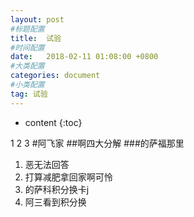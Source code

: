```yaml
---
layout: post
#标题配置
title:  试验
#时间配置
date:   2018-02-11 01:08:00 +0800
#大类配置
categories: document
#小类配置
tag: 试验
---
```


* content
{:toc}


1
2
3
#阿飞家
##啊四大分解
###的萨福那里

1. 恶无法回答
2. 打算减肥拿回家啊可怜
3. 的萨科积分换卡j
4. 阿三看到积分换
